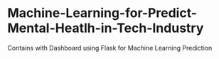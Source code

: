# Machine-Learning-for-Predict-Mental-Heatlh-in-Tech-Industry
Contains with Dashboard using Flask for Machine Learning Prediction
